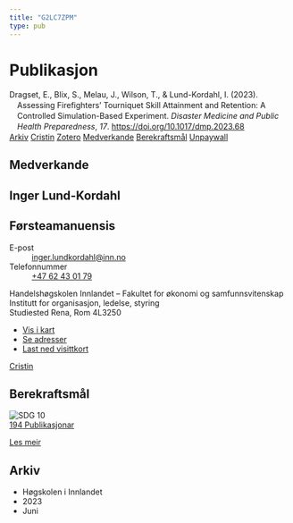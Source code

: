 ```yaml
---
title: "G2LC7ZPM"
type: pub
---
```

<h1>Publikasjon</h1>
<article id="csl-bib-container-G2LC7ZPM" class="csl-bib-container">
  <div class="csl-bib-body" style="line-height: 1.35; padding-left: 1em; text-indent:-1em;">
  <div class="csl-entry">Dragset, E., Blix, S., Melau, J., Wilson, T., &amp; Lund-Kordahl, I. (2023). Assessing Firefighters&#x2019; Tourniquet Skill Attainment and Retention: A Controlled Simulation-Based Experiment. <i>Disaster Medicine and Public Health Preparedness</i>, <i>17</i>. <a href="https://doi.org/10.1017/dmp.2023.68">https://doi.org/10.1017/dmp.2023.68</a></div>
</div>
  <div class="csl-bib-buttons">
    <a href="#taxonomy-article-G2LC7ZPM" class="csl-bib-button">Arkiv</a>
    <a href alt="Cristin URL" class="csl-bib-button">Cristin</a>
    <a href alt="Zotero URL" class="csl-bib-button">Zotero</a>
    <a href="#contributors-article-G2LC7ZPM" class="csl-bib-button">Medverkande</a>
    <a href="#sdg-article-G2LC7ZPM" class="csl-bib-button">Berekraftsmål</a>
    <a href="https://www.cambridge.org/core/services/aop-cambridge-core/content/view/E25CDBF3A37CEC821B635DA9992256DC/S193578932300068Xa.pdf/div-class-title-assessing-firefighters-tourniquet-skill-attainment-and-retention-a-controlled-simulation-based-experiment-div.pdf" class="csl-bib-button">Unpaywall</a>
  </div>
  <div id="csl-bib-meta-container-G2LC7ZPM"></div>
</article>
<div id="csl-bib-meta-G2LC7ZPM" class="csl-bib-meta">
  <article id="contributors-article-G2LC7ZPM" class="contributors-article">
    <h1>Medverkande</h1>
    <div class="personas">
<div class="vrtx-hinn-person-card">
<div class="photo">
<i class="lar la-user-circle missing-person"></i>
</div>
<div class="info">
<hgroup><h1>Inger Lund-Kordahl</h1>
<h2>Førsteamanuensis</h2>
</hgroup><dl>
<dt>E-post</dt>
<dd>
<a href="mailto:inger.lundkordahl@inn.no">inger.lundkordahl@inn.no</a>
</dd>
<dt>Telefonnummer</dt>
<dd><a href="tel:+4762430179">
+47 62 43 01 79
</a></dd>
</dl>
<p>
Handelshøgskolen Innlandet – Fakultet for økonomi og samfunnsvitenskap<br>
Institutt for organisasjon, ledelse, styring<br>
Studiested Rena,
Rom 4L3250
</p>
<ul class="vrtx-hinn-links">
<li><a href="https://www.google.com/maps?q=60.88177,11.53669">Vis i kart</a></li>
<li><a href="https://www.inn.no/finn-en-ansatt/inger-lundkordahl.html#vrtx-hinn-addresses">Se adresser</a></li>
<li><a href="https://www.inn.no/finn-en-ansatt/inger-lundkordahl.html?vrtx=vcf">Last ned visittkort</a></li>
</ul>
</div>
</div>
<a href="https://app.cristin.no/persons/show.jsf?id=4366" alt="Cristin URL" class="personas-cristin">Cristin</a>
</div>
  </article>
  <article id="sdg-article-G2LC7ZPM" class="sdg-article">
    <h1>Berekraftsmål</h1>
    <div class="sdg-container"><div id="sdg10" class="sdg">
<img src="{{< params subfolder >}}images/sdg/sdg10_no.png" class="image" alt="SDG 10">
<div class="sdg-overlay">
<a href="{{< params subfolder >}}no/archive/?sdg=10#archive" class="sdg-publication-count"><span>194</span> Publikasjonar</a>
<p><a href="https://www.fn.no/om-fn/fns-baerekraftsmaal/mindre-ulikhet?lang=nno-NO" class="sdg-read-more">Les meir</a></p>
</div>
</div></div>
  </article>
  <article id="taxonomy-article-G2LC7ZPM" class="taxonomy-article">
    <h1>Arkiv</h1>
    <ul>
      <li>Høgskolen i Innlandet</li>
      <li>2023</li>
      <li>Juni</li>
    </ul>
  </article>
</div>
